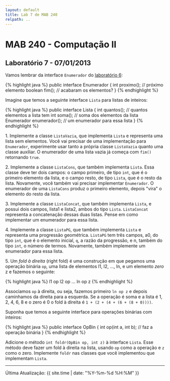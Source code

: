 ```yaml
---
layout: default
title: Lab 7 de MAB 240
relpath: ..
---
```


MAB 240 - Computação II
=======================

Laboratório 7 - 07/01/2013
--------------------------

Vamos lembrar da interface `Enumerador` do [laboratório 6](lab6.html):

{% highlight java %}
public interface Enumerador {
  int proximo();  // próximo elemento
  boolean fim();  // acabaram os elementos?
}
{% endhighlight %}

Imagine que temos a seguinte interface `Lista` para listas de inteiros:

{% highlight java %}
public interface Lista {
  int quantos();     // quantos elementos a lista tem
  int soma();        // soma dos elementos da lista
  Enumerador enumerador(); // um enumerador para essa lista
}
{% endhighlight %}

1\. Implemente a classe `ListaVazia`, que implementa `Lista` e representa uma lista sem elementos. Você vai
precisar de uma implementação para `Enumerador`, experimente usar tanto a própria classe
`ListaVazia` quanto uma classe auxiliar. O enumerador de uma lista vazia já começa com `fim()` retornando
`true`.

2\. Implemente a classe `ListaCons`, que também implementa `Lista`. Essa classe deve ter dois campos:
o campo primeiro, de tipo `int`, que é o primeiro elemento da lista, e o campo resto, de tipo `Lista`, 
que é o resto da lista. Novamente, você também vai precisar implementar `Enumerador`. O enumerador
de uma `ListaCons` produz o primeiro elemento, depois "vira" o elemento do resto da lista.

3\. Implemente a classe `ListaConcat`, que também implementa `Lista`, e possui dois campos, lista1
e lista2, ambos do tipo `Lista`. `ListaConcat` representa a concatenação dessas duas listas. Pense
em como implementar um enumerador para essa lista.

4\. Implemente a classe `ListaPG`, que também implementa `Lista` e representa uma progressão geométrica.
`ListaPG` tem três campos, a0, do tipo `int`, que é o elemento inicial, `q`, a razão da progressão, e n, também
do tipo `int`, o número de termos. Novamente, também implemente um enumerador
para essa lista.

5\. Um *fold à direita* (right fold) é uma construção em que pegamos uma operação binária `op`, uma lista
de elementos l1, l2, ..., ln, e um elemento *zero* z e fazemos o seguinte:

{% highlight java %}
l1 op l2 op ... ln op z 
{% endhighlight %}

Associamos `op` à direita, ou seja, fazemos primeiro `ln op z` e depois caminhamos da direita para a
esquerda. Se a operação é soma e a lista é 1, 2, 4, 6, 8 e o zero é 0 o fold à direita é `1 + (2 + (4 + (6 + (8 + 0))))`.

Suponha que temos a seguinte interface para operações binárias com inteiros:

{% highlight java %}
public interface OpBin {
  int op(int a, int b);  // faz a operação binária
}
{% endhighlight %}

Adicione o método `int foldr(OpBin op, int z)` à interface `Lista`. Esse método deve fazer um fold à direita
na lista, usando `op` como a operação e `z` como o zero. Implemente `foldr` nas classes que você implementou
que implementam `Lista`.

* * * * *

Última Atualização: {{ site.time | date: "%Y-%m-%d %H:%M" }}

